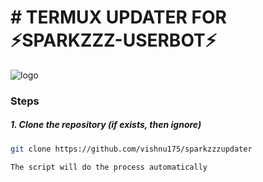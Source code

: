 # # TERMUX UPDATER FOR ⚡SPARKZZZ-USERBOT⚡


![logo](https://telegra.ph/file/6d3f8d942faaf8bc0c255.jpg)



### Steps

##### 1. Clone the repository (if exists, then ignore)

```bash
git clone https://github.com/vishnu175/sparkzzzupdater

The script will do the process automatically

